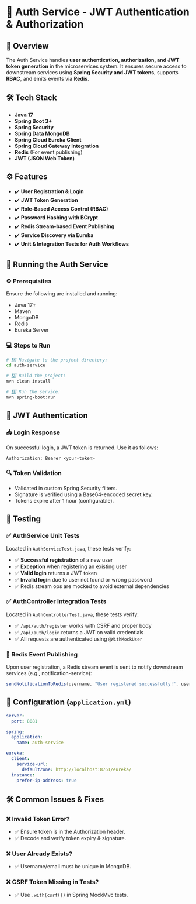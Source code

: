 
# 🔐 Auth Service - JWT Authentication & Authorization

## 📌 Overview

The Auth Service handles **user authentication, authorization, and JWT token generation** in the microservices system. It ensures secure access to downstream services using **Spring Security and JWT tokens**, supports **RBAC**, and emits events via **Redis**.

## 🛠️ Tech Stack

- **Java 17**
- **Spring Boot 3+**
- **Spring Security**
- **Spring Data MongoDB**
- **Spring Cloud Eureka Client**
- **Spring Cloud Gateway Integration**
- **Redis** (For event publishing)
- **JWT (JSON Web Token)**

## ⚙️ Features

- ✔️ **User Registration & Login**
- ✔️ **JWT Token Generation**
- ✔️ **Role-Based Access Control (RBAC)**
- ✔️ **Password Hashing with BCrypt**
- ✔️ **Redis Stream-based Event Publishing**
- ✔️ **Service Discovery via Eureka**
- ✔️ **Unit & Integration Tests for Auth Workflows**

## 🚀 Running the Auth Service

### ⚙️ Prerequisites

Ensure the following are installed and running:

- Java 17+
- Maven
- MongoDB
- Redis
- Eureka Server

### 💻 Steps to Run
```bash
# 1️⃣ Navigate to the project directory:
cd auth-service

# 2️⃣ Build the project:
mvn clean install

# 3️⃣ Run the service:
mvn spring-boot:run
```

## 🔐 JWT Authentication

### 📥 Login Response

On successful login, a JWT token is returned. Use it as follows:
```http
Authorization: Bearer <your-token>
```
### 🔍 Token Validation
- Validated in custom Spring Security filters.
- Signature is verified using a Base64-encoded secret key.
- Tokens expire after 1 hour (configurable).

##  🧪 Testing

### ✅ AuthService Unit Tests

Located in `AuthServiceTest.java`, these tests verify:

- ✅ **Successful registration** of a new user
- ✅ **Exception** when registering an existing user
- ✅ **Valid login** returns a JWT token
- ✅ **Invalid login** due to user not found or wrong password
- ✅ Redis stream ops are mocked to avoid external dependencies

### ✅ AuthController Integration Tests

Located in `AuthControllerTest.java`, these tests verify:

- ✅ `/api/auth/register` works with CSRF and proper body
- ✅ `/api/auth/login` returns a JWT on valid credentials
- ✅ All requests are authenticated using `@WithMockUser`

### 📡 Redis Event Publishing

Upon user registration, a Redis stream event is sent to notify downstream services (e.g., notification-service):

```java
sendNotificationToRedis(username, "User registered successfully!", user.getId());
```

## 🔧 Configuration (`application.yml`)
```yaml
server:
  port: 8081

spring:
  application:
    name: auth-service

eureka:
  client:
    service-url:
      defaultZone: http://localhost:8761/eureka/
  instance:
    prefer-ip-address: true
```

## 🛠️ Common Issues & Fixes
### ❌ Invalid Token Error?
- ✅ Ensure token is in the Authorization header.
- ✅ Decode and verify token expiry & signature.

### ❌ User Already Exists?
- ✅ Username/email must be unique in MongoDB.

### ❌ CSRF Token Missing in Tests?
- ✅ Use `.with(csrf())` in Spring MockMvc tests.